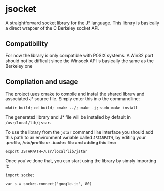 # jsocket
A straightforward socket library for the [J*](https://github.com/bamless/jstar) language.
This library is basically a direct wrapper of the C Berkeley socket API.

## Compatibility
For now the library is only compatible with POSIX systems. A Win32 port should not be difficult 
since the Winsock API is basically the same as the Berkeley one.

## Compilation and usage
The project uses cmake to compile and install  the shared library and associated J* source file.
Simply enter this into the command line:

```
mkdir build; cd build; cmake ../; make -j; sudo make install
```

The generated library and J* file will be installed by default in `/usr/local/lib/jstar`.

To use the library from the `jstar` command line interface you should add this path to an 
environment variable called `JSTARPATH`, by editing your .profile, /etc/profile or .bashrc file and
adding this line:

```
export JSTARPATH=/usr/local/lib/jstar
```

Once you've done that, you can start using the library by simply importing it:

```
import socket

var s = socket.connect('google.it', 80)
```
